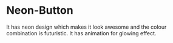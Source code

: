 # Neon-Button
It has neon design which makes it look awesome and the colour combination is futuristic. It has animation for glowing effect.
